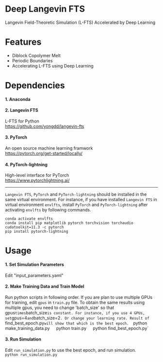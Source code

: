 # Deep Langevin FTS
Langevin Field-Theoretic Simulation (L-FTS) Accelerated by Deep Learning

# Features
* Diblock Copolymer Melt
* Periodic Boundaries  
* Accelerating L-FTS using Deep Learning

# Dependencies

#### 1. Anaconda

#### 2. Langevin FTS
  L-FTS for Python   
  https://github.com/yongdd/langevin-fts

#### 3. PyTorch
  An open source machine learning framwork   
  https://pytorch.org/get-started/locally/

#### 4. PyTorch-lightning
  High-level interface for PyTorch   
  https://www.pytorchlightning.ai/

* * *
`Langevin FTS`, `PyTorch` and `PyTorch-lightning` should be installed in the same virtual environment. For instance, if you have installed `Langevin FTS` in virtual environment `envlfts`, install `PyTorch` and `PyTorch-lightning` after activating `envlfts` by following commands.   
   
  `conda activate envlfts`   
  `conda install pip matplotlib pytorch torchvision torchaudio cudatoolkit=11.3 -c pytorch`   
  `pip install pytorch-lightning`   
  
# Usage

#### 1. Set Simulation Parameters
Edit "input_parameters.yaml"  

#### 2. Make Training Data and Train Model
Run python scripts in following order. If you are plan to use multiple GPUs for training, edit `gpus` in `train.py` file. To obtain the same results using multiple gpus, you need to change 'batch_size' so that gpus` times `batch_size` is constant. For instance, if you use 4 GPUs, set `gpus=4` and `batch_size=2`. Or change your learning rate. Result of `find_best_epoch.py` will show that which is the best epoch.  
  `python make_training_data.py`  
  `python train.py`  
  `python find_best_epoch.py`  
#### 3. Run Simulation
Edit `run_simulation.py` to use the best epoch, and run simulation.   
  `python run_simulation.py`  

